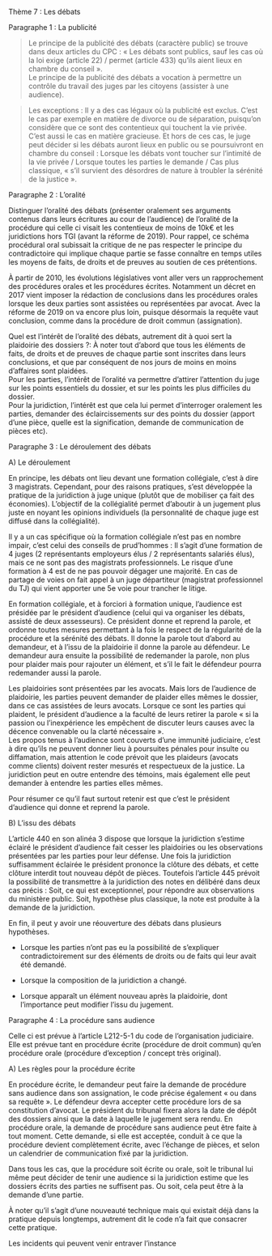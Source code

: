 Thème 7 : Les débats

Paragraphe 1 : La publicité

> Le principe de la publicité des débats (caractère public) se trouve dans deux articles du CPC : « Les débats sont publics, sauf les cas où la loi exige (article 22) / permet (article 433) qu’ils aient lieux en chambre du conseil ».  
Le principe de la publicité des débats a vocation à permettre un contrôle du travail des juges par les citoyens (assister à une audience).

> Les exceptions : Il y a des cas légaux où la publicité est exclus. C’est le cas par exemple en matière de divorce ou de séparation, puisqu’on considère que ce sont des contentieux qui touchent la vie privée. C’est aussi le cas en matière gracieuse. Et hors de ces cas, le juge peut décider si les débats auront lieux en public ou se poursuivront en chambre du conseil : Lorsque les débats vont toucher sur l’intimité de la vie privée / Lorsque toutes les parties le demande / Cas plus classique, « s’il survient des désordres de nature à troubler la sérénité de la justice ».

Paragraphe 2 : L’oralité

Distinguer l’oralité des débats (présenter oralement ses arguments contenus dans leurs écritures au cour de l’audience) de l’oralité de la procédure qui celle ci visait les contentieux de moins de 10k€ et les juridictions hors TGI (avant la réforme de 2019). Pour rappel, ce schéma procédural oral subissait la critique de ne pas respecter le principe du contradictoire qui implique chaque partie se fasse connaître en temps utiles les moyens de faits, de droits et de preuves au soutien de ces prétentions.

À partir de 2010, les évolutions législatives vont aller vers un rapprochement des procédures orales et les procédures écrites. Notamment un décret en 2017 vient imposer la rédaction de conclusions dans les procédures orales lorsque les deux parties sont assistées ou représentées par avocat. Avec la réforme de 2019 on va encore plus loin, puisque désormais la requête vaut conclusion, comme dans la procédure de droit commun (assignation).

Quel est l’intérêt de l’oralité des débats, autrement dit à quoi sert la plaidoirie des dossiers ?: À noter tout d’abord que tous les éléments de faits, de droits et de preuves de chaque partie sont inscrites dans leurs conclusions, et que par conséquent de nos jours de moins en moins d’affaires sont plaidées.  
Pour les parties, l’intérêt de l’oralité va permettre d’attirer l’attention du juge sur les points essentiels du dossier, et sur les points les plus difficiles du dossier.  
Pour la juridiction, l’intérêt est que cela lui permet d’interroger oralement les parties, demander des éclaircissements sur des points du dossier (apport d’une pièce, quelle est la signification, demande de communication de pièces etc).

Paragraphe 3 : Le déroulement des débats

A) Le déroulement

En principe, les débats ont lieu devant une formation collégiale, c’est à dire 3 magistrats. Cependant, pour des raisons pratiques, s’est développée la pratique de la juridiction à juge unique (plutôt que de mobiliser ça fait des économies). L’objectif de la collégialité permet d’aboutir à un jugement plus juste en noyant les opinions individuels (la personnalité de chaque juge est diffusé dans la collégialité).

Il y a un cas spécifique où la formation collégiale n’est pas en nombre impair, c’est celui des conseils de prud’hommes : Il s’agit d’une formation de 4 juges (2 représentants employeurs élus / 2 représentants salariés élus), mais ce ne sont pas des magistrats professionnels. Le risque d’une formation à 4 est de ne pas pouvoir dégager une majorité. En cas de partage de voies on fait appel à un juge départiteur (magistrat professionnel du TJ) qui vient apporter une 5e voie pour trancher le litige.

En formation collégiale, et à forciori à formation unique, l’audience est présidée par le président d’audience (celui qui va organiser les débats, assisté de deux assesseurs). Ce président donne et reprend la parole, et ordonne toutes mesures permettant à la fois le respect de la régularité de la procédure et la sérénité des débats. Il donne la parole tout d’abord au demandeur, et à l’issu de la plaidoirie il donne la parole au défendeur. Le demandeur aura ensuite la possibilité de redemander la parole, non plus pour plaider mais pour rajouter un élément, et s’il le fait le défendeur pourra redemander aussi la parole.

Les plaidoiries sont présentées par les avocats. Mais lors de l’audience de plaidoirie, les parties peuvent demander de plaider elles mêmes le dossier, dans ce cas assistées de leurs avocats. Lorsque ce sont les parties qui plaident, le président d’audience a la faculté de leurs retirer la parole « si la passion ou l’inexpérience les empêchent de discuter leurs causes avec la décence convenable ou la clarté nécessaire ».  
Les propos tenus à l’audience sont couverts d’une immunité judiciaire, c’est à dire qu’ils ne peuvent donner lieu à poursuites pénales pour insulte ou diffamation, mais attention le code prévoit que les plaideurs (avocats comme clients) doivent rester mesurés et respectueux de la justice. La juridiction peut en outre entendre des témoins, mais également elle peut demander à entendre les parties elles mêmes.

Pour résumer ce qu’il faut surtout retenir est que c’est le président d’audience qui donne et reprend la parole.

B) L’issu des débats

L’article 440 en son alinéa 3 dispose que lorsque la juridiction s’estime éclairé le président d’audience fait cesser les plaidoiries ou les observations présentées par les parties pour leur défense. Une fois la juridiction suffisamment éclairée le président prononce la clôture des débats, et cette clôture interdit tout nouveau dépôt de pièces. Toutefois l’article 445 prévoit la possibilité de transmettre à la juridiction des notes en délibéré dans deux cas précis : Soit, ce qui est exceptionnel, pour répondre aux observations du ministère public. Soit, hypothèse plus classique, la note est produite à la demande de la juridiction.

En fin, il peut y avoir une réouverture des débats dans plusieurs hypothèses.

- Lorsque les parties n’ont pas eu la possibilité de s’expliquer contradictoirement sur des éléments de droits ou de faits qui leur avait été demandé.

- Lorsque la composition de la juridiction a changé.

- Lorsque apparaît un élément nouveau après la plaidoirie, dont l’importance peut modifier l’issu du jugement.

Paragraphe 4 : La procédure sans audience

Celle ci est prévue à l’article L212-5-1 du code de l’organisation judiciaire. Elle est prévue tant en procédure écrite (procédure de droit commun) qu’en procédure orale (procédure d’exception / concept très original).

A) Les règles pour la procédure écrite

En procédure écrite, le demandeur peut faire la demande de procédure sans audience dans son assignation, le code précise également « ou dans sa requête ». Le défendeur devra accepter cette procédure lors de sa constitution d’avocat. Le président du tribunal fixera alors la date de dépôt des dossiers ainsi que la date à laquelle le jugement sera rendu. En procédure orale, la demande de procédure sans audience peut être faite à tout moment. Cette demande, si elle est acceptée, conduit à ce que la procédure devient complètement écrite, avec l’échange de pièces, et selon un calendrier de communication fixé par la juridiction.

Dans tous les cas, que la procédure soit écrite ou orale, soit le tribunal lui même peut décider de tenir une audience si la juridiction estime que les dossiers écrits des parties ne suffisent pas. Ou soit, cela peut être à la demande d’une partie.

À noter qu’il s’agit d’une nouveauté technique mais qui existait déjà dans la pratique depuis longtemps, autrement dit le code n’a fait que consacrer cette pratique.

Les incidents qui peuvent venir entraver l’instance
